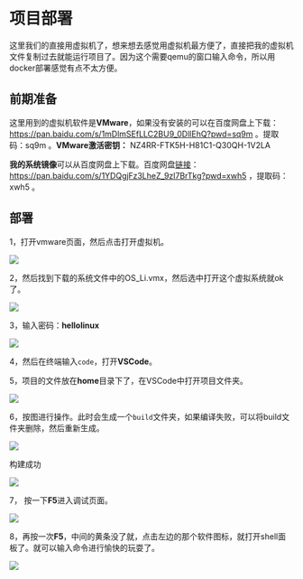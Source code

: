# 项目部署

这里我们的直接用虚拟机了，想来想去感觉用虚拟机最方便了，直接把我的虚拟机文件复制过去就能运行项目了。因为这个需要qemu的窗口输入命令，所以用docker部署感觉有点不太方便。

## 前期准备

这里用到的虚拟机软件是**VMware**，如果没有安装的可以在百度网盘上下载：https://pan.baidu.com/s/1mDlmSEfLLC2BU9_0DllEhQ?pwd=sq9m 。提取码：sq9m 。**VMware激活密钥：** NZ4RR-FTK5H-H81C1-Q30QH-1V2LA

**我的系统镜像**可以从百度网盘上下载。百度网盘[链接](https://pan.baidu.com/s/1YDQgjFz3LheZ_9zl7BrTkg?pwd=xwh5)：https://pan.baidu.com/s/1YDQgjFz3LheZ_9zl7BrTkg?pwd=xwh5 ，提取码：xwh5 。

## 部署

1，打开vmware页面，然后点击打开虚拟机。

![](https://img.xujintong.com/images/2e20f2e1edbaf2ba68d5e93e07f1b470.1.webp)

2，然后找到下载的系统文件中的OS_Li.vmx，然后选中打开这个虚拟系统就ok了。

![](https://img.xujintong.com/images/9dc2ddc91d972d9ee27790e3fbe1f098.2.webp)

3，输入密码：**hellolinux**

![](https://img.xujintong.com/images/9f57fc855574118c4694952768f4fa79.3.webp)

4，然后在终端输入``code``，打开**VSCode**。

5，项目的文件放在**home**目录下了，在VSCode中打开项目文件夹。

![](https://img.xujintong.com/images/407a4a396bb5bed9fe1ad6dbdfe1a18f.5.webp)

6，按图进行操作。此时会生成一个``build``文件夹，如果编译失败，可以将build文件夹删除，然后重新生成。

![](https://img.xujintong.com/images/a79f2b23622a272b562f9a15ea7c8fb7.6.webp)

构建成功

![](https://img.xujintong.com/images/7689c46a612dd0ba576db4056613768c.7.webp)

7， 按一下**F5**进入调试页面。

![](https://img.xujintong.com/images/4a7e5bdab0edc553283a9379d2bb46b8.8.webp)

8，再按一次**F5**，中间的黄条没了就，点击左边的那个软件图标，就打开shell面板了。就可以输入命令进行愉快的玩耍了。

![](https://img.xujintong.com/images/d1081042005a9c29e22f51af73557365.9.webp)